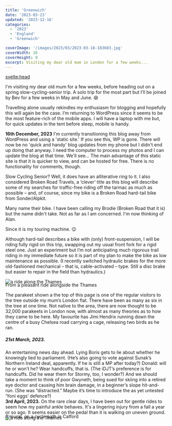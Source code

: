```yaml
---
title: 'Greenwich'
date: '2023-03-23'
updated: '2023-12-16'
categories:
  - '2023'
  - 'England'
  - 'Greenwich'

coverImage: '/images/2023/03/2023-03-18-183603.jpg'
coverWidth: 16
coverHeight: 9
excerpt: Visiting my dear old mum in London for a few weeks...
---
```


<script>
	import Callout from '$lib/components/Callout.svelte'
</script>

<svelte:head>

<title>2023 UK</title>
</svelte:head>

<section class="card">  
  <p>
      I'm visiting my dear old mum for a few weeks, before heading out on a spring slow-cycling-senior trip. A solo trip for the most part but I’ll be joined by Bev for a few weeks in May and June. <span class="entity"> &#128516;</span>
  </p>
  
<p>  Travelling alone usually rekindles my enthusiasm for blogging and hopefully this will again be the case. I’m returning to WordPress since it seems to be the most feature-rich of the mobile apps. I will have a laptop with me but, for quick updates in the tent before sleep, mobile is handy.</p>
  
  <Callout>
    <strong>16th December, 2023</strong> I'm currently transitioning this blog away from WordPress and using a 'static site.' If you see this, WP is gone. There will now be no 'quick and handy' blog updates from my phone but I didn't end up doing that anyway. I need the computer to process my photos and I can update the blog at that time. We'll see... The main advantage of this static site is that it is quicker to view, and can be hosted for free. There is no functionality for comments, though.
  </Callout>
  
<p>  
  Slow Cycling Senior? Well, it does have an alliterative ring to it. I also considered Broken Road Travels, a ‘clever’ title as this blog will describe some of my searches for traffic-free riding off the tarmac as much as possible – and, of course, since my bike is a Broken Road hard-tail bike from Sonder/Alpkit.</p>
  
<p>  
  Many name their bike. I have been calling my Brodie (Broken Road that it is) but the name didn't take. Not as far as I am concerned. I'm now thinking of Alan.</p>
  
<p>  
  Since it is my touring machine. <span class="entity">&#128521;</span></p>
  
<p>  
  Although hard-tail describes a bike with (only) front-suspension, I will be riding fully rigid on this trip, swapping out my usual front fork for a rigid steel one. Just an experiment but I’m not anticipating much rigorous trail riding in my immediate future so it is part of my plan to make the bike as low maintenance as possible. (I recently switched hydraulic brakes for the more old-fashioned mechanical – that is, cable-activated – type. Still a disc brake but easier to repair in the field than hydraulics.)</p>
  
  <img
    src="/images/2023/03/2023-03-27-164008.jpg"
    alt="a ride along the Thames"
  />
  <div class="caption"> From a pleasant ride alongside the Thames </div>  
  
  The parakeet shown a the top of this page is one of the regular visitors to the tree outside my mum’s London flat. There have been as many as six in the tree at one time. Not native to the area, there are now thought to be 32,000 parakeets in London now, with almost as many theories as to how they came to be here. My favourite has Jimi Hendrix running down the centre of a busy Chelsea road carrying a cage, releasing two birds as he ran.
  
</section>

<section class="card">
  <h5>21st March, 2023.</h5> An entertaining news day ahead. Lying Boris gets to lie about whether he knowingly lied to parliament. (He’s also going to vote against Sunak’s Northern Ireland deal, apparently. If he is still a MP after today?) Donald: will he or won’t he? Wear handcuffs, that is. (The iDJT’s preference is for handcuffs. Did he wear them for Stormy, too, I wonder?) And we should take a moment to think of poor Gwyneth, being sued for skiing into a retired eye doctor and causing him brain damage, in a beginner’s slope hit-and-run. (She was “distracted.” Maybe it’s time to introduce the as yet untested ‘Yoni eggs’ defence?)
</section>

<section class="card">
  <b>3rd April, 2023.</b> On the rare clear days, I have been out for gentle rides to seem how my painful ankle behaves. It's a lingering injury from a fall a year or so ago. It seems easier on the pedal than it is walking on uneven ground.
  <img
    src="/images/2023/04/phone/phone.png"
    alt="a ride along the Thames"
  />
  <div class="caption"> A mural, on a cycle path in Catford</div>
</section>

<style>

  .caption {
    margin-top: -1.5em;
  }

  </style>
